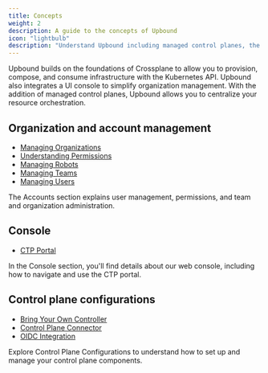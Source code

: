 ```yaml
---
title: Concepts
weight: 2
description: A guide to the concepts of Upbound
icon: "lightbulb"
description: "Understand Upbound including managed control planes, the Upbound Console and GitOps with Upbound."
---
```


Upbound builds on the foundations of Crossplane to allow you to provision,
compose, and consume infrastructure with the Kubernetes API. Upbound also
integrates a UI console to simplify organization management. With the addition
of managed control planes, Upbound allows you to centralize your resource
orchestration. 

## Organization and account management


- [Managing Organizations](accounts/organizations/)
- [Understanding Permissions](accounts/permissions/)
- [Managing Robots](accounts/robots/)
- [Managing Teams](accounts/teams/)
- [Managing Users](accounts/users/)

The Accounts section explains user management, permissions, and team and organization administration.

## Console

- [CTP Portal](console/ctp-portal/)

In the Console section, you'll find details about our web console, including how to navigate and use the CTP portal.

## Control plane configurations

- [Bring Your Own Controller](mcp/bring-your-own-controller/)
- [Control Plane Connector](mcp/control-plane-connector/)
- [OIDC Integration](mcp/oidc/)

Explore Control Plane Configurations to understand how to set up and manage your control plane components.

